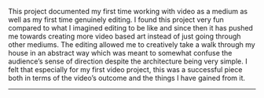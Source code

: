 This project documented my first time working with video as a medium as well as my first time genuinely editing. I found this project very fun compared to what I imagined editing to be like and since then it has pushed me towards creating more video based art instead of just going through other mediums. The editing allowed me to creatively take a walk through my house in an abstract way which was meant to somewhat confuse the audience’s sense of direction despite the architecture being very simple. I felt that especially for my first video project, this was a successful piece both in terms of the video’s outcome and the things I have gained from it.

---
